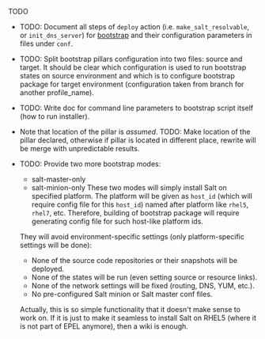 TODO

*   TODO: Document all steps of `deploy` action (i.e. `make_salt_resolvable`,
    or `init_dns_server`) for [bootstrap][1] and their configuration
    parameters in files under `conf`.

*   TODO: Split bootstrap pillars configuration into two files:
    source and target.
    It should be clear which configuration is used to run bootstrap
    states on source environment and which is to configure bootstrap
    package for target environment (configuration taken from branch for
    another profile_name).

*   TODO: Write doc for command line parameters to bootstrap script itself (how
    to run installer).

*   Note that location of the pillar is _assumed_.
    TODO: Make location of the pillar declared, otherwise if pillar is
        located in different place, rewrite will be merge with
        unpredictable results.

*   TODO: Provide two more bootstrap modes:
    *   salt-master-only
    *   salt-minion-only
    These two modes will simply install Salt on specified platform.
    The platform will be given as `host_id` (which will require config
    file for this `host_id`) named after platform like `rhel5`, `rhel7`, etc.
    Therefore, building of bootstrap package will require generating config
    file for such host-like platform ids.

    They will avoid environment-specific settings (only platform-specific
    settings will be done):
    *   None of the source code repositories or their snapshots will be deployed.
    *   None of the states will be run (even setting source or resource links).
    *   None of the network settings will be fixed (routing, DNS, YUM, etc.).
    *   No pre-configured Salt minion or Salt master conf files.

    Actually, this is so simple functionality that it doesn't make sense to 
    work on. If it is just to make it seamless to install Salt on RHEL5
    (where it is not part of EPEL anymore), then a wiki is enough.

[1]: /docs/bootstrap/readme.md

